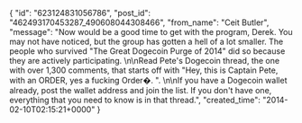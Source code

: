  {
   "id": "623124831056786",
   "post_id": "462493170453287_490608044308466",
   "from_name": "Ceit Butler",
   "message": "Now would be a good time to get with the program, Derek. You may not have noticed, but the group has gotten a hell of a lot smaller. The people who survived \"The Great Dogecoin Purge of 2014\" did so because they are actively participating. \n\nRead Pete's Dogecoin thread, the one with over 1,300 comments, that starts off with \"Hey, this is Captain Pete, with an ORDER, yes a fucking Order�. \". \n\nIf you have a Dogecoin wallet already, post the wallet address and join the list. If you don't have one, everything that you need to know is in that thread.",
   "created_time": "2014-02-10T02:15:21+0000"
 }
